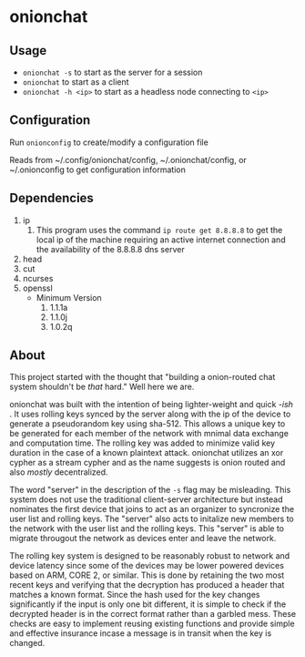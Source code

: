 # onionchat
## Usage
* ```onionchat -s``` to start as the server for a session
* ```onionchat``` to start as a client
* ```onionchat -h <ip>``` to start as a headless node connecting to ```<ip>```
## Configuration
Run ```onionconfig``` to create/modify a configuration file

Reads from ~/.config/onionchat/config, ~/.onionchat/config, or ~/.onionconfig to get configuration information
## Dependencies
1. ip
    1. This program uses the command ```ip route get 8.8.8.8``` to get the local ip of the machine requiring an active internet connection and the availability of the 8.8.8.8 dns server
1. head
1. cut
1. ncurses
1. openssl
    * Minimum Version
        1. 1.1.1a
        1. 1.1.0j
        1. 1.0.2q
## About
This project started with the thought that "building a onion-routed chat system shouldn't be *that* hard." Well here we are.

onionchat was built with the intention of being lighter-weight and quick
*-ish* . It uses rolling keys synced by the server along with the ip of the device to generate
a pseudorandom key using sha-512. This allows a unique key to be generated for each member of the network with mnimal data exchange and computation time. The rolling
key was added to minimize valid key duration in the case of a known plaintext attack. onionchat utilizes an xor cypher as a stream cypher and as the name suggests is
onion routed and also *mostly* decentralized.

The word "server" in the description of the ```-s``` flag may be misleading. This system does not use the traditional client-server architecture but instead nominates
the first device that joins to act as an organizer to syncronize the user list and rolling keys. The "server" also acts to initalize new members to the network with the
user list and the rolling keys. This "server" is able to migrate througout the network as devices enter and leave the network.

The rolling key system is designed to be reasonably robust to network and device latency since some of the devices may be lower powered devices based on ARM, CORE 2, or
similar. This is done by retaining the two most recent keys and verifying that the decryption has produced a header that matches a known format. Since the hash used for
the key changes significantly if the input is only one bit different, it is simple to check if the decrypted header is in the correct format rather than a garbled mess.
These checks are easy to implement reusing existing functions and provide simple and effective insurance incase a message is in transit when the key is changed.



